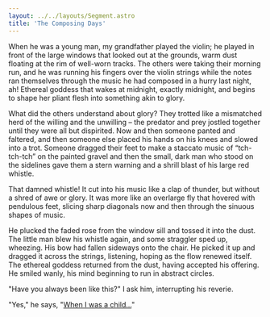 ```yaml
---
layout: ../../layouts/Segment.astro
title: 'The Composing Days'
---
```


When he was a young man, my grandfather played the violin; he played in front of the large windows that looked out at the grounds, warm dust floating at the rim of well-worn tracks.  The others were taking their morning run, and he was running his fingers over the violin strings while the notes ran themselves through the music he had composed in a hurry last night, ah!  Ethereal goddess that wakes at midnight, exactly midnight, and begins to shape her pliant flesh into something akin to glory.

What did the others understand about glory?  They trotted like a mismatched herd of the willing and the unwilling – the predator and prey jostled together until they were all but dispirited.  Now and then someone panted and faltered, and then someone else placed his hands on his knees and slowed into a trot.  Someone dragged their feet to make a staccato music of “tch-tch-tch” on the painted gravel and then the small, dark man who stood on the sidelines gave them a stern warning and a shrill blast of his large red whistle.

That damned whistle!  It cut into his music like a clap of thunder, but without a shred of awe or glory.  It was more like an overlarge fly that hovered with pendulous feet, slicing sharp diagonals now and then through the sinuous shapes of music.

He plucked the faded rose from the window sill and tossed it into the dust.  The little man blew his whistle again, and some straggler sped up, wheezing.  His bow had fallen sideways onto the chair.  He picked it up and dragged it across the strings, listening, hoping as the flow renewed itself.  The ethereal goddess returned from the dust, having accepted his offering.  He smiled wanly, his mind beginning to run in abstract circles.

"Have you always been like this?" I ask him, interrupting his reverie.

"Yes," he says, "[When I was a child...](/a_symphony_from_dust/pathways/grandfather_teens)"

<style>
    body {
        background-color: var(--primary-red);
    }

    .main {
        max-width: 40rem;
        border: 1px solid currentcolor;
        padding: 1em 0.8em 1.5em;
/*         column-width: 15rem;
        column-rule: 1px solid var(--dark-gray2);
        column-gap: 1.5rem; */
    }

    .main::before,
    .main::after {
        content: "";
        position: absolute;
        z-index: -1;
    }
</style>